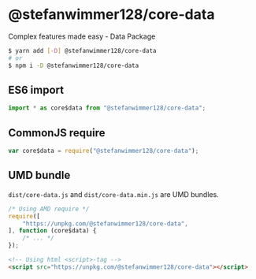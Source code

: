 # @stefanwimmer128/core-data

Complex features made easy - Data Package

``` bash
$ yarn add [-D] @stefanwimmer128/core-data
# or
$ npm i -D @stefanwimmer128/core-data
```

## ES6 import

``` js
import * as core$data from "@stefanwimmer128/core-data";
```

## CommonJS require

``` js
var core$data = require("@stefanwimmer128/core-data");
```

## UMD bundle

`dist/core-data.js` and `dist/core-data.min.js` are UMD bundles.

``` js
/* Using AMD require */
require([
    "https://unpkg.com/@stefanwimmer128/core-data",
], function (core$data) {
    /* ... */
});
```

``` html
<!-- Using html <script>-tag -->
<script src="https://unpkg.com/@stefanwimmer128/core-data"></script>
```

